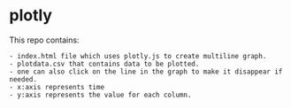 # plotly

This repo contains:
  
    - index.html file which uses plotly.js to create multiline graph.  
    - plotdata.csv that contains data to be plotted.  
    - one can also click on the line in the graph to make it disappear if needed.  
    - x:axis represents time  
    - y:axis represents the value for each column.  
